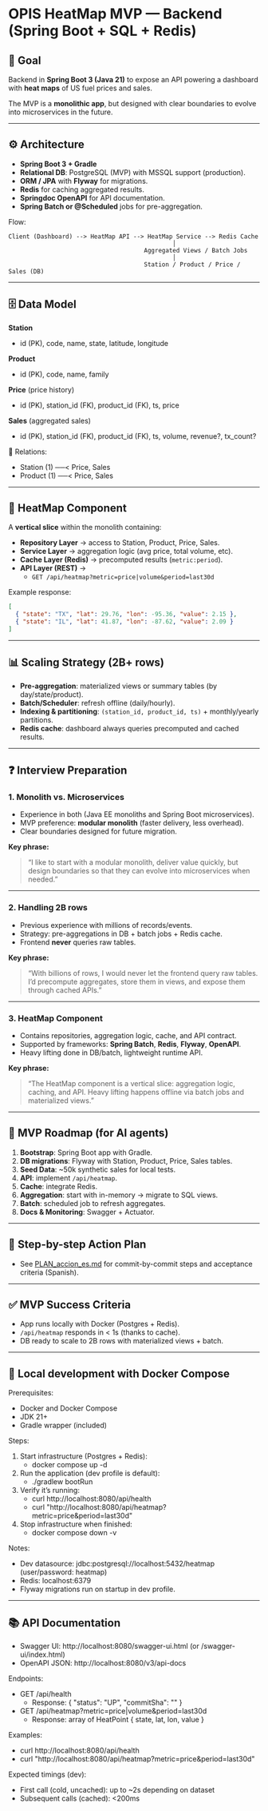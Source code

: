 # OPIS HeatMap MVP — Backend (Spring Boot + SQL + Redis)

## 🎯 Goal
Backend in **Spring Boot 3 (Java 21)** to expose an API powering a dashboard with **heat maps** of US fuel prices and sales.

The MVP is a **monolithic app**, but designed with clear boundaries to evolve into microservices in the future.

---

## ⚙️ Architecture

- **Spring Boot 3 + Gradle**
- **Relational DB**: PostgreSQL (MVP) with MSSQL support (production).
- **ORM / JPA** with **Flyway** for migrations.
- **Redis** for caching aggregated results.
- **Springdoc OpenAPI** for API documentation.
- **Spring Batch or @Scheduled** jobs for pre-aggregation.

Flow:
```
Client (Dashboard) --> HeatMap API --> HeatMap Service --> Redis Cache
                                              │
                                      Aggregated Views / Batch Jobs
                                              │
                                      Station / Product / Price / Sales (DB)
```

---


## 🗄️ Data Model

**Station**
- id (PK), code, name, state, latitude, longitude  

**Product**
- id (PK), code, name, family  

**Price** (price history)
- id (PK), station_id (FK), product_id (FK), ts, price  

**Sales** (aggregated sales)
- id (PK), station_id (FK), product_id (FK), ts, volume, revenue?, tx_count?  

🔗 Relations:
- Station (1) ──< Price, Sales  
- Product (1) ──< Price, Sales  

---

## 🧩 HeatMap Component

A **vertical slice** within the monolith containing:
- **Repository Layer** → access to Station, Product, Price, Sales.  
- **Service Layer** → aggregation logic (avg price, total volume, etc).  
- **Cache Layer (Redis)** → precomputed results (`metric:period`).  
- **API Layer (REST)** →  
  - `GET /api/heatmap?metric=price|volume&period=last30d`

Example response:
```json
[
  { "state": "TX", "lat": 29.76, "lon": -95.36, "value": 2.15 },
  { "state": "IL", "lat": 41.87, "lon": -87.62, "value": 2.09 }
]
```

---

## 📊 Scaling Strategy (2B+ rows)

- **Pre-aggregation**: materialized views or summary tables (by day/state/product).  
- **Batch/Scheduler**: refresh offline (daily/hourly).  
- **Indexing & partitioning**: `(station_id, product_id, ts)` + monthly/yearly partitions.  
- **Redis cache**: dashboard always queries precomputed and cached results.

---

## ❓ Interview Preparation

### 1. Monolith vs. Microservices
- Experience in both (Java EE monoliths and Spring Boot microservices).  
- MVP preference: **modular monolith** (faster delivery, less overhead).  
- Clear boundaries designed for future migration.

**Key phrase:**  
> “I like to start with a modular monolith, deliver value quickly, but design boundaries so that they can evolve into microservices when needed.”

---

### 2. Handling 2B rows
- Previous experience with millions of records/events.  
- Strategy: pre-aggregations in DB + batch jobs + Redis cache.  
- Frontend **never** queries raw tables.

**Key phrase:**  
> “With billions of rows, I would never let the frontend query raw tables. I’d precompute aggregates, store them in views, and expose them through cached APIs.”

---

### 3. HeatMap Component
- Contains repositories, aggregation logic, cache, and API contract.  
- Supported by frameworks: **Spring Batch**, **Redis**, **Flyway**, **OpenAPI**.  
- Heavy lifting done in DB/batch, lightweight runtime API.

**Key phrase:**  
> “The HeatMap component is a vertical slice: aggregation logic, caching, and API. Heavy lifting happens offline via batch jobs and materialized views.”

---

## 🚀 MVP Roadmap (for AI agents)

1. **Bootstrap**: Spring Boot app with Gradle.  
2. **DB migrations**: Flyway with Station, Product, Price, Sales tables.  
3. **Seed Data**: ~50k synthetic sales for local tests.  
4. **API**: implement `/api/heatmap`.  
5. **Cache**: integrate Redis.  
6. **Aggregation**: start with in-memory → migrate to SQL views.  
7. **Batch**: scheduled job to refresh aggregates.  
8. **Docs & Monitoring**: Swagger + Actuator.

---

## 🧭 Step-by-step Action Plan
- See [PLAN_accion_es.md](./PLAN_accion_es.md) for commit-by-commit steps and acceptance criteria (Spanish).

---

## ✅ MVP Success Criteria
- App runs locally with Docker (Postgres + Redis).  
- `/api/heatmap` responds in < 1s (thanks to cache).  
- DB ready to scale to 2B rows with materialized views + batch.  


---

## 🧪 Local development with Docker Compose

Prerequisites:
- Docker and Docker Compose
- JDK 21+
- Gradle wrapper (included)

Steps:
1. Start infrastructure (Postgres + Redis):
   - docker compose up -d
2. Run the application (dev profile is default):
   - ./gradlew bootRun
3. Verify it’s running:
   - curl http://localhost:8080/api/health
   - curl "http://localhost:8080/api/heatmap?metric=price&period=last30d"
4. Stop infrastructure when finished:
   - docker compose down -v

Notes:
- Dev datasource: jdbc:postgresql://localhost:5432/heatmap (user/password: heatmap)
- Redis: localhost:6379
- Flyway migrations run on startup in dev profile.


---

## 📚 API Documentation

- Swagger UI: http://localhost:8080/swagger-ui.html (or /swagger-ui/index.html)
- OpenAPI JSON: http://localhost:8080/v3/api-docs

Endpoints:
- GET /api/health
  - Response: { "status": "UP", "commitSha": "<optional>" }
- GET /api/heatmap?metric=price|volume&period=last30d
  - Response: array of HeatPoint { state, lat, lon, value }

Examples:
- curl http://localhost:8080/api/health
- curl "http://localhost:8080/api/heatmap?metric=price&period=last30d"

Expected timings (dev):
- First call (cold, uncached): up to ~2s depending on dataset
- Subsequent calls (cached): <200ms
